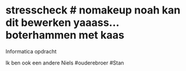 # stresscheck # nomakeup noah kan dit bewerken yaaass... boterhammen met kaas
Informatica opdracht

Ik ben ook een andere Niels #ouderebroer #Stan

<testcommit by Thomas>
